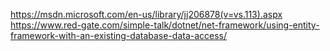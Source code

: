 https://msdn.microsoft.com/en-us/library/jj206878(v=vs.113).aspx
https://www.red-gate.com/simple-talk/dotnet/net-framework/using-entity-framework-with-an-existing-database-data-access/

